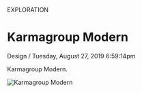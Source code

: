 <p class="type">EXPLORATION</p>

# Karmagroup Modern

<p class="meta">Design  /  Tuesday, August 27, 2019 6:59:14pm</p>

Karmagroup Modern.

![Karmagroup Modern](https://farooq-agent.web.app/assets/images/works/large/karmagroup-modern.jpg)
